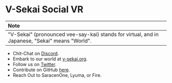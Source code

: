# V-Sekai Social VR

| Note                                                                                                                               |
| :--------------------------------------------------------------------------------------------------------------------------------- |
| "V-Sekai" (pronounced vee-say-kai) stands for virtual, and in Japanese, "Sekai" means "World". |

*  Chit-Chat on [Discord](https://discord.gg/7BQDHesck8).
*  Embark to our world at [v-sekai.org](https://v-sekai.org).
*  Follow us on [Twitter](https://twitter.com/VSekaiOfficial).
*  Contribute on GitHub [here](https://github.com/V-Sekai).
*  Reach Out to SaracenOne, Lyuma, or Fire.
